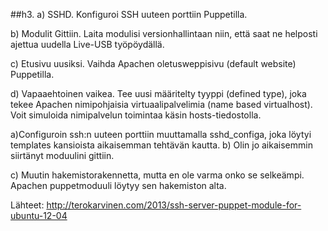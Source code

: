 ##h3. a) SSHD. Konfiguroi SSH uuteen porttiin Puppetilla.

b) Modulit Gittiin. Laita modulisi versionhallintaan niin, että saat ne helposti ajettua uudella Live-USB työpöydällä.

c) Etusivu uusiksi. Vaihda Apachen oletusweppisivu (default website) Puppetilla.

d) Vapaaehtoinen vaikea. Tee uusi määritelty tyyppi (defined type), joka tekee Apachen nimipohjaisia virtuaalipalvelimia (name based virtualhost). Voit simuloida nimipalvelun toimintaa käsin hosts-tiedostolla.


a)Configuroin ssh:n uuteen porttiin muuttamalla sshd_configa, joka löytyi templates kansioista aikaisemman tehtävän kautta.
b) Olin jo aikaisemmin siirtänyt moduulini gittiin.

c) Muutin hakemistorakennetta, mutta en ole varma onko se selkeämpi. Apachen puppetmoduuli löytyy sen hakemiston alta.

Lähteet: http://terokarvinen.com/2013/ssh-server-puppet-module-for-ubuntu-12-04
